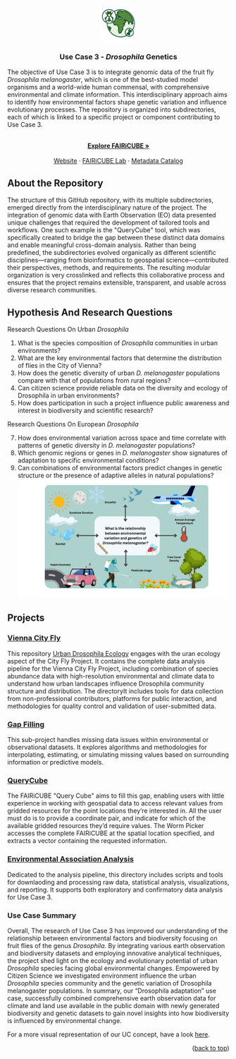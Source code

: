 
<!-- PROJECT LOGO -->
<br />
<div align="center">
  <a href="https://github.com/github_username/repo_name">
    <img src="docs/UC3-icon_final-1.png" alt="Logo" width="80" height="80">
  </a>

<h3 align="center">Use Case 3 - <em>Drosophila</em> Genetics </h3>

  <p align="left">
    The objective of Use Case 3 is to integrate genomic data of the fruit fly <em>Drosophila melanogaster</em>, which is one of the best-studied model organisms and a world-wide human commensal, with comprehensive environmental and climate information. This interdisciplinary approach aims to identify how environmental factors shape genetic variation and influence evolutionary processes. 
    The repository is organized into subdirectories, each of which is linked to a specific project or component contributing to Use Case 3.
  </p>
   <p align="center">
    <br />
    <a href="https://fairicube.nilu.no/"><strong>Explore FAIRiCUBE »</strong></a>
    <br />
    <br />
    <a href="https://fairicube.nilu.no/uc3-environmental-adaptation-genomics-in-drosophila/">Website</a>
    &middot;
    <a href="https://fairicube.readthedocs.io/en/latest/user_guide/eox_lab/">FAIRiCUBE Lab</a>
    &middot;
    <a href="https://catalog.eoxhub.fairicube.eu/">Metadata Catalog</a>
  </p>
</div>



## About the Repository

The structure of this GitHub repository, with its multiple subdirectories, emerged directly from the interdisciplinary nature of the project. The integration of genomic data with Earth Observation (EO) data presented unique challenges that required the development of tailored tools and workflows. One such example is the "QueryCube" tool, which was specifically created to bridge the gap between these distinct data domains and enable meaningful cross-domain analysis. Rather than being predefined, the subdirectories evolved organically as different scientific disciplines—ranging from bioinformatics to geospatial science—contributed their perspectives, methods, and requirements. The resulting modular organization is very crosslinked and reflects this collaborative process and ensures that the project remains extensible, transparent, and usable across diverse research communities.

## Hypothesis And Research Questions


Research Questions On Urban <em>Drosophila</em> <br>

1. What is the species composition of <em>Drosophila</em> communities in urban environments?<br>
2. What are the key environmental factors that determine the distribution of flies in the City of Vienna?<br>
3. How does the genetic diversity of urban <em>D. melanogaster</em> populations compare with that of populations from rural regions?<br>
4. Can citizen science provide reliable data on the diversity and ecology of Drosophila in urban environments?<br>
5. How does participation in such a project influence public awareness and interest in biodiversity and scientific research?<br>

Research Questions On European <em>Drosophila</em>

7. How does environmental variation across space and time correlate with patterns of genetic diversity in <em>D. melanogaster</em> populations?<br>
8. Which genomic regions or genes in <em>D. melanogaster</em> show signatures of adaptation to specific environmental conditions?<br>
9. Can combinations of environmental factors predict changes in genetic structure or the presence of adaptive alleles in natural populations?<br>
![Scheme](docs/Scheme.png)

## Projects

### [Vienna City Fly](https://nhmvienna.github.io/ViennaCityFly/)
This repository [Urban Drosophila Ecology](https://github.com/capoony/UrbanDrosophilaEcology) engages with the uran ecology aspect of the City Fly Project. It contains the complete data analysis pipeline for the Vienna City Fly Project, including combination of species abundance data with high-resolution environmental and climate data to understand how urban landscapes influence Drosophila community structure and distribution.
The directoryIt includes tools for data collection from non-professional contributors, platforms for public interaction, and methodologies for quality control and validation of user-submitted data.

### [Gap Filling](projects/gap_filling)
This sub-project handles missing data issues within environmental or observational datasets. It explores algorithms and methodologies for interpolating, estimating, or simulating missing values based on surrounding information or predictive models.

### [QueryCube](projects/QueryCube)
The FAIRiCUBE "Query Cube" aims to fill this gap, enabling users with little experience in working with geospatial data to access relevant values from gridded resources for the point locations they’re interested in. All the user must do is to provide a coordinate pair, and indicate for which of the available gridded resources they’d require values. The Worm Picker accesses the complete FAIRiCUBE at the spatial location specified, and extracts a vector containing the requested information.

### [Environmental Association Analysis](projects/LandscapeGenomicsPipeline)
Dedicated to the analysis pipeline, this directory includes scripts and tools for downlaoding and processing raw data, statistical analysis, visualizations, and reporting. It supports both exploratory and confirmatory data analysis for Use Case 3.


### Use Case Summary

Overall, The research of Use Case 3 has improved our understanding of the relationship between environmental factors and biodiversity focusing on fruit flies of the genus <em>Drosophila</em>. By integrating various earth observation and biodiversity datasets and employing innovative analytical techniques, the project shed light on the ecology and evolutionary potential of urban <em>Drosophila</em> species facing global environmental changes. Empowered by Citizen Science we investigated environment influence the urban <em>Drosophila</em> species community and the genetic variation of Drosophila melanogaster populations. In summary, our “Drosophila adaptation” use case, successfully combined comprehensive earth observation data for climate and land use available in the public domain with newly generated biodiversity and genetic datasets to gain novel insights into how biodiversity is influenced by environmental change. 

For a more visual representation of our UC concept, have a look [here](https://uc3.fairicube.nilu.no/).

<p align="right">(<a href="#readme-top">back to top</a>)</p>
